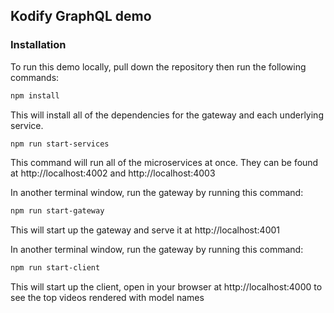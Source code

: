 ## Kodify GraphQL demo

### Installation

To run this demo locally, pull down the repository then run the following commands:

```sh
npm install
```

This will install all of the dependencies for the gateway and each underlying service.

```sh
npm run start-services
```

This command will run all of the microservices at once. They can be found at http://localhost:4002 and http://localhost:4003

In another terminal window, run the gateway by running this command:

```sh
npm run start-gateway
```

This will start up the gateway and serve it at http://localhost:4001


In another terminal window, run the gateway by running this command:

```sh
npm run start-client
```

This will start up the client, open in your browser at http://localhost:4000 to see the top videos rendered with model names

```